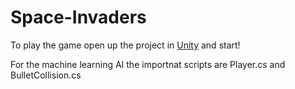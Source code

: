 # Space-Invaders
 
To play the game open up the project in [Unity](https://unity.com/download) and start! 

For the machine learning AI the importnat scripts are Player.cs and BulletCollision.cs

